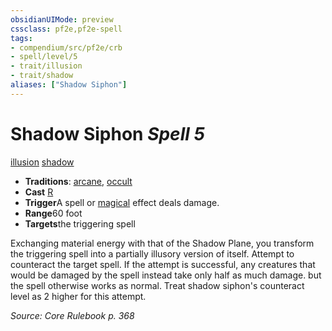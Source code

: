 ```yaml
---
obsidianUIMode: preview
cssclass: pf2e,pf2e-spell
tags:
- compendium/src/pf2e/crb
- spell/level/5
- trait/illusion
- trait/shadow
aliases: ["Shadow Siphon"]
---
```

# Shadow Siphon *Spell 5*   
[illusion](../../Rules/traits/illusion.md)  [shadow](../../Rules/traits/shadow.md)  

- **Traditions**: [arcane](../../Rules/traits/arcane.md), [occult](../../Rules/traits/occult.md)
- **Cast** [R](../../Rules/core-rulebook/chapter-9-playing-the-game.md#Actions "Reaction") 
- **Trigger**A spell or [magical](../../Rules/traits/magical.md) effect deals damage.
- **Range**60 foot
- **Targets**the triggering spell

Exchanging material energy with that of the Shadow Plane, you transform the triggering spell into a partially illusory version of itself. Attempt to counteract the target spell. If the attempt is successful, any creatures that would be damaged by the spell instead take only half as much damage. but the spell otherwise works as normal. Treat shadow siphon's counteract level as 2 higher for this attempt.

*Source: Core Rulebook p. 368*